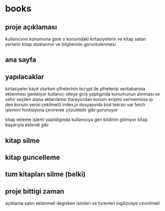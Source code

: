 # books
## proje açıklaması
kullanıcının konumuna gore o konumdaki kırtasiyelerin ve kitap satan yerlerin kitap stoklarının ve bilgilerinin goruntulenmesi

## ana sayfa

## yapılacaklar
kirtasiyeler kayıt olurken şifrelerinin bcrypt ile şifrelenip veritabanına eklenmesi gerekiyor
kullanıcı siteye giriş yaptıgında konumunun alınması ve sehir seçilen alana aktarılamsı (tarayicidan konum erişimi vermemisse ip den konum verisi çekilmeli)
index.js dosyasında kod tekrarı var fetch işlemini fonksiyona çevirerek çözulebilir gibi gorunuyor


kitap ekleme işlemi yapıldıgında kullanıcıya geri bildirim gitmiyor kitap başarıyla eklendi gibi



## kitap silme


## kitap guncelleme


## tum kitapları silme (belki)


## proje bittigi zaman
açıklama satırı eklenmeli
degisken isimleri ve turevleri ingilizceye cevirilmeli




